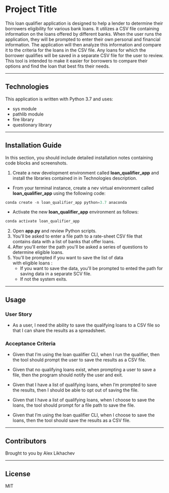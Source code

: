 # Project Title

This loan qualifier application is designed to help a lender to determine their borrowers eligibility for various bank loans. It utilizes a CSV file containing information on the loans offered by different banks. When the user runs the application, they will be prompted to enter their own personal and financial information. The application will then analyze this information and compare it to the criteria for the loans in the CSV file. Any loans for which the borrower qualifies will be saved in a separate CSV file for the user to review. This tool is intended to make it easier for borrowers to compare their options and find the loan that best fits their needs.

---

## Technologies

This application is written with Python 3.7 and uses:
   * sys module
   * pathlib module
   * fire library
   * questionary library
   

---

## Installation Guide

In this section, you should include detailed installation notes containing code blocks and screenshots.

1. Create a new development environment called **loan_qualifier_app** and install the libraries contained in in Technologies description.
* From your terminal instance, create a nev virtual environment called **loan_qualifier_app** using the following code:

```python
conda create -n loan_qualifier_app python=3.7 anaconda 
```
* Activate the new **loan_qualifier_app** environment as follows:

```python
conda activate loan_qualifier_app  
```
2. Open **app.py** and review Python scripts.  
3. You'll be asked to enter a file path to a rate-sheet CSV file that contains data with a list of banks that offer loans.
4. After you'll enter the path you'll be asked a series of questions to determine eligible loans.
5. You'll be prompted if you want to save the list of data with eligible loans :
   * If you want to save the data, you'll be prompted to ented the path for saving data in a separate SCV file.
   * If not the system exits.  
---

## Usage

### User Story
* As a user, I need the ability to save the qualifying loans to a CSV file so    that I can share the results as a spreadsheet.

### Acceptance Criteria
* Given that I’m using the loan qualifier CLI, when I run the qualifier, then the tool should prompt the user to save the results as a CSV file.

* Given that no qualifying loans exist, when prompting a user to save a file, then the program should notify the user and exit.

* Given that I have a list of qualifying loans, when I’m prompted to save the results, then I should be able to opt out of saving the file.

* Given that I have a list of qualifying loans, when I choose to save the loans, the tool should prompt for a file path to save the file.

* Given that I’m using the loan qualifier CLI, when I choose to save the loans, then the tool should save the results as a CSV file.

---

## Contributors
Brought to you by Alex Likhachev

---

## License

MIT
